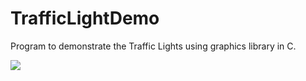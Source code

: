 # TrafficLightDemo
Program to demonstrate  the Traffic Lights using graphics library in C.

![](https://i.imgur.com/1Qt5oW7.gif)
